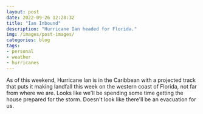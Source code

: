 ```yaml
---
layout: post
date: 2022-09-26 12:28:32
title: "Ian Inbound"
description: "Hurricane Ian headed for Florida."
img: /images/post-images/
categories: blog
tags:
- personal
- weather
- hurricanes
---
```


As of this weekend, Hurricane Ian is in the Caribbean with a projected track that puts it making landfall this week on the western coast of Florida, not far from where we are. Looks like we'll be spending some time getting the house prepared for the storm. Doesn't look like there'll be an evacuation for us.
